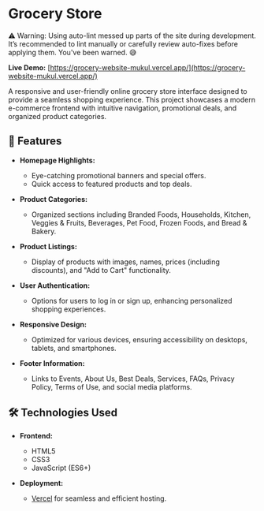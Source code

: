 # Grocery Store

⚠️ Warning: Using auto-lint messed up parts of the site during development. It’s recommended to lint manually or carefully review auto-fixes before applying them. You've been warned. 😅

**Live Demo:** [https://grocery-website-mukul.vercel.app/](https://grocery-website-mukul.vercel.app/)

A responsive and user-friendly online grocery store interface designed to provide a seamless shopping experience. This project showcases a modern e-commerce frontend with intuitive navigation, promotional deals, and organized product categories.

## 🌟 Features

- **Homepage Highlights:**
  - Eye-catching promotional banners and special offers.
  - Quick access to featured products and top deals.

- **Product Categories:**
  - Organized sections including Branded Foods, Households, Kitchen, Veggies & Fruits, Beverages, Pet Food, Frozen Foods, and Bread & Bakery.

- **Product Listings:**
  - Display of products with images, names, prices (including discounts), and "Add to Cart" functionality.

- **User Authentication:**
  - Options for users to log in or sign up, enhancing personalized shopping experiences.

- **Responsive Design:**
  - Optimized for various devices, ensuring accessibility on desktops, tablets, and smartphones.

- **Footer Information:**
  - Links to Events, About Us, Best Deals, Services, FAQs, Privacy Policy, Terms of Use, and social media platforms.

## 🛠️ Technologies Used

- **Frontend:**
  - HTML5
  - CSS3
  - JavaScript (ES6+)

- **Deployment:**
  - [Vercel](https://vercel.com/) for seamless and efficient hosting.

